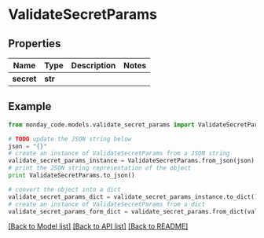 # ValidateSecretParams


## Properties

Name | Type | Description | Notes
------------ | ------------- | ------------- | -------------
**secret** | **str** |  | 

## Example

```python
from monday_code.models.validate_secret_params import ValidateSecretParams

# TODO update the JSON string below
json = "{}"
# create an instance of ValidateSecretParams from a JSON string
validate_secret_params_instance = ValidateSecretParams.from_json(json)
# print the JSON string representation of the object
print ValidateSecretParams.to_json()

# convert the object into a dict
validate_secret_params_dict = validate_secret_params_instance.to_dict()
# create an instance of ValidateSecretParams from a dict
validate_secret_params_form_dict = validate_secret_params.from_dict(validate_secret_params_dict)
```
[[Back to Model list]](../README.md#documentation-for-models) [[Back to API list]](../README.md#documentation-for-api-endpoints) [[Back to README]](../README.md)


